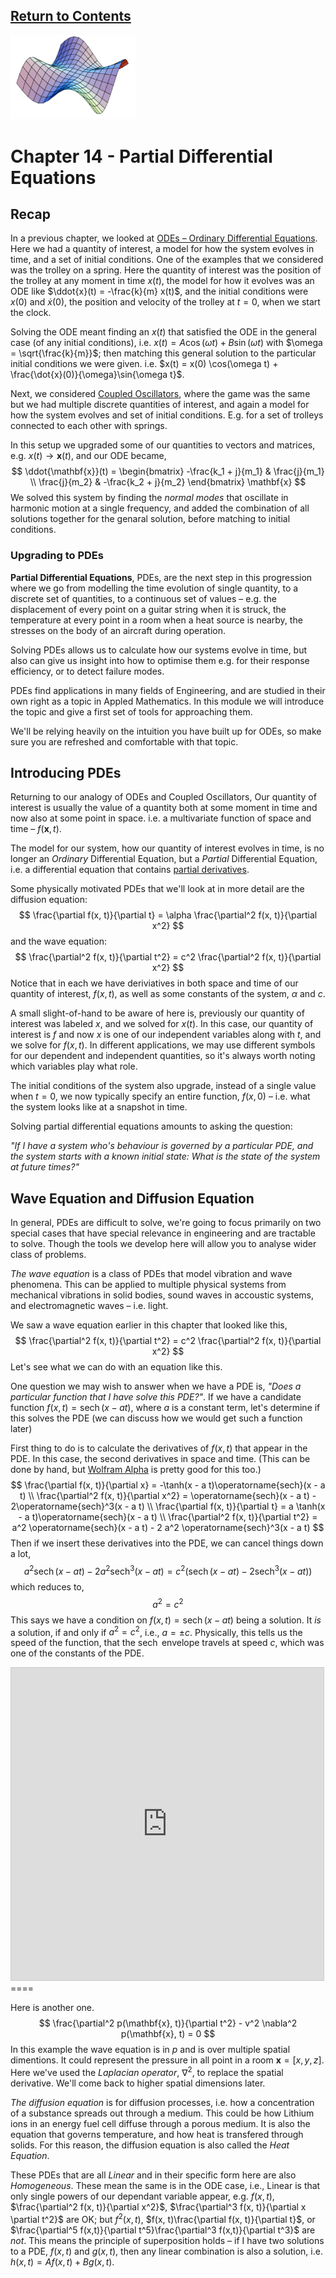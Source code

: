 <!--
Hello Team –
I'm re-writing this section of the notes,
so if you were planning to transcribe this chapter from
the PDF notes, you can skip this one :)
– Freddie
-->

<script type="text/x-mathjax-config">
  MathJax.Hub.Config({
    tex2jax: {
      inlineMath: [ ['$','$'], ["\\(","\\)"] ],
      processEscapes: true
    }
  });
</script>

<script type="text/javascript" async
  src="https://cdnjs.cloudflare.com/ajax/libs/mathjax/2.7.5/MathJax.js?config=TeX-MML-AM_CHTML">
</script>
<script type="text/javascript" src="tutorialSheetScripts.js"> </script>
<link rel="stylesheet" type="text/css" media="all" href="styles.css">

## [Return to Contents](notes-contents)

<img src="figs/PDEchap.PNG" width="200"/>

# Chapter 14 - Partial Differential Equations
## Recap
In a previous chapter, we looked at
[ODEs – Ordinary Differential Equations](9-ODE).
Here we had a quantity of interest, a model for how the system evolves in time,
and a set of initial conditions.
One of the examples that we considered was the trolley on a spring.
Here the quantity of interest was the position of the trolley
at any moment in time $x(t)$,
the model for how it evolves was an ODE like
$\ddot{x}(t) = -\frac{k}{m} x(t)$,
and the initial conditions were $x(0)$ and $\dot{x}(0)$,
the position and velocity of the trolley at $t=0$, when we start the clock.

Solving the ODE meant finding an $x(t)$ that satisfied the ODE
in the general case (of any initial conditions), i.e.
$x(t) = A \cos(\omega t) + B \sin(\omega t)$
with
$\omega = \sqrt{\frac{k}{m}}$;
then matching this general solution to the particular initial conditions we
were given. i.e.
$x(t) = x(0) \cos(\omega t) + \frac{\dot{x}(0)}{\omega}\sin{\omega t}$.

Next, we considered
[Coupled Oscillators](10-coupled-oscillators),
where the game was the same but we had multiple discrete quantities of interest,
and again a model for how the system evolves and set of initial conditions.
E.g. for a set of trolleys connected to each other with springs.

In this setup we upgraded some of our quantities to vectors and matrices, e.g.
$x(t) \rightarrow \mathbf{x}(t)$,
and our ODE became,
$$
\ddot{\mathbf{x}}(t) =
  \begin{bmatrix}
    -\frac{k_1 + j}{m_1} & \frac{j}{m_1} \\
    \frac{j}{m_2} & -\frac{k_2 + j}{m_2}
  \end{bmatrix}
\mathbf{x}
$$
We solved this system by finding the *normal modes* that oscillate
in harmonic motion at a single frequency,
and added the combination of all solutions together for the
genaral solution, before matching to initial conditions.

### Upgrading to PDEs
**Partial Differential Equations**, PDEs, are the next step in this progression
where we go from modelling the time evolution of single quantity,
to a discrete set of quantities, to a continuous set of values – e.g.
the displacement of every point on a guitar string when it is struck,
the temperature at every point in a room when a heat source is nearby,
the stresses on the body of an aircraft during operation.

Solving PDEs allows us to calculate how our systems evolve in time,
but also can give us insight into how to optimise them e.g.
for their response efficiency, or to detect failure modes.

PDEs find applications in many fields of Engineering, and are studied in their
own right as a topic in Appled Mathematics.
In this module we will introduce the topic and give a first set of tools for
approaching them.

We'll be relying heavily on the intuition you have built up for ODEs,
so make sure you are refreshed and comfortable with that topic.

## Introducing PDEs
Returning to our analogy of ODEs and Coupled Oscillators,
Our quantity of interest is usually the value of a quantity both at some moment in time and now also at some point in space.
i.e. a multivariate function of space and time – $f(\mathbf{x}, t)$.

The model for our system, how our quantity of interest evolves in time,
is no longer an *Ordinary* Differential Equation,
but a *Partial* Differential Equation,
i.e. a differential equation that contains
[partial derivatives](13-multivariate-calculus).

Some physically motivated PDEs that we'll look at in more detail are the
diffusion equation:
$$
\frac{\partial f(x, t)}{\partial t} =
\alpha \frac{\partial^2 f(x, t)}{\partial x^2}
$$
and the wave equation:
$$
\frac{\partial^2 f(x, t)}{\partial t^2} =
c^2 \frac{\partial^2 f(x, t)}{\partial x^2}
$$
Notice that in each we have deriviatives in both space and time of our quantity
of interest, $f(x, t)$,
as well as some constants of the system, $\alpha$ and $c$.

A small slight-of-hand to be aware of here is,
previously our quantity of interest was labeled $x$, and we solved for $x(t)$.
In this case, our quantity of interest is $f$
and now $x$ is one of our independent variables along with $t$,
and we solve for $f(x, t)$.
In different applications, we may use different symbols for our dependent and
independent quantities, so it's always worth noting which variables play what
role.

The initial conditions of the system also upgrade,
instead of a single value when $t=0$,
we now typically specify an entire function, $f(x, 0)$ –
i.e. what the system looks like at a snapshot in time.

Solving partial differential equations amounts to asking the question:

*"If I have a system who's behaviour is governed by a particular PDE,*
*and the system starts with a known initial state:*
*What is the state of the system at future times?"*

## Wave Equation and Diffusion Equation
In general, PDEs are difficult to solve, we're going to focus primarily on
two special cases that have special relevance in engineering
and are tractable to solve.
Though the tools we develop here will allow you to analyse
wider class of problems.

*The wave equation* is a class of PDEs that model vibration and wave phenomena.
This can be applied to multiple physical systems from
mechanical vibrations in solid bodies,
sound waves in accoustic systems,
and electromagnetic waves – i.e. light.

We saw a wave equation earlier in this chapter that looked like this,
$$
\frac{\partial^2 f(x, t)}{\partial t^2} =
c^2 \frac{\partial^2 f(x, t)}{\partial x^2}
$$
Let's see what we can do with an equation like this.

One question we may wish to answer when we have a PDE is,
*"Does a particular function that I have solve this PDE?"*.
If we have a candidate function $f(x, t) = \operatorname{sech}(x - a t)$,
where $a$ is a constant term,
let's determine if this solves the PDE (we can discuss how we would get such a function later)

First thing to do is to calculate the derivatives of $f(x, t)$ that appear in the PDE.
In this case, the second derivatives in space and time.
(This can be done by hand, but [Wolfram Alpha](https://www.wolframalpha.com/input/?i=D[Sech[x-a+t]%2C+{x,2}]) is pretty good for this too.)
$$
\frac{\partial f(x, t)}{\partial x} = -\tanh(x - a t)\operatorname{sech}(x - a t) \\
\frac{\partial^2 f(x, t)}{\partial x^2} = \operatorname{sech}(x - a t) - 2\operatorname{sech}^3(x - a t) \\
\frac{\partial f(x, t)}{\partial t} = a \tanh(x - a t)\operatorname{sech}(x - a t) \\
\frac{\partial^2 f(x, t)}{\partial t^2} = a^2 \operatorname{sech}(x - a t) - 2 a^2 \operatorname{sech}^3(x - a t)
$$
Then if we insert these derivatives into the PDE, we can cancel things down a lot,
$$
a^2 \operatorname{sech}(x - a t) - 2 a^2 \operatorname{sech}^3(x - a t) =
c^2 \left(\operatorname{sech}(x - a t) - 2\operatorname{sech}^3(x - a t)\right)
$$
which reduces to,
$$
a^2 = c^2
$$
This says we have a condition on $f(x, t) = \operatorname{sech}(x - a t)$ being a solution.
It *is* a solution, if and only if $a^2 = c^2$, i.e., $a = \pm c$.
Physically, this tells us the speed of the function, that the $\operatorname{sech}$ envelope travels at speed $c$, which was one of the constants of the PDE.
<iframe src="https://www.desmos.com/calculator/iztyfreq4f?embed" width="500" height="500" style="border: 1px solid #ccc" frameborder=0></iframe>
====


Here is another one.
$$
\frac{\partial^2 p(\mathbf{x}, t)}{\partial t^2} -
v^2 \nabla^2 p(\mathbf{x}, t) =
0
$$
In this example the wave equation is in $p$ and is over multiple spatial dimentions.
It could represent the pressure in all point in a room
$\mathbf{x} = [x, y, z]$.
Here we've used the *Laplacian operator*, $\nabla^2$,
to replace the spatial derivative.
We'll come back to higher spatial dimensions later.




*The diffusion equation* is for diffusion processes,
i.e. how a concentration of a substance spreads out through a medium.
This could be how Lithium ions in an energy fuel cell diffuse through a
porous medium.
It is also the equation that governs temperature, and how heat is transfered
through solids.
For this reason, the diffusion equation is also called the *Heat Equation*.


These PDEs that are all *Linear*
and in their specific form here are also *Homogeneous*.
These mean the same is in the ODE case, i.e.,
Linear is that only single powers of our dependant variable appear,
e.g. $f(x,t)$,
$\frac{\partial^2 f(x, t)}{\partial x^2}$,
$\frac{\partial^3 f(x, t)}{\partial x \partial t^2}$
are OK; but
$f^2(x,t)$,
$f(x, t)\frac{\partial f(x, t)}{\partial t}$, or
$\frac{\partial^5 f(x,t)}{\partial t^5}\frac{\partial^3 f(x,t)}{\partial t^3}$
are *not*.
This means the principle of superposition holds –
if I have two solutions to a PDE, $f(x,t)$ and $g(x,t)$,
then any linear combination is also a solution, i.e.
$h(x, t) = A f(x, t) + B g(x, t)$.
